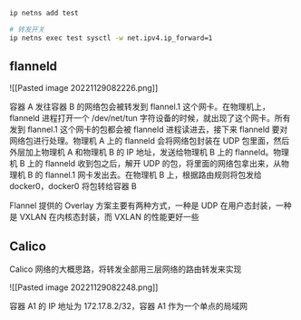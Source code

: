
```bash
ip netns add test

# 转发开关
ip netns exec test sysctl -w net.ipv4.ip_forward=1
```

## flanneld

![[Pasted image 20221129082226.png]]

容器 A 发往容器 B 的网络包会被转发到 flannel.1 这个网卡。在物理机上，flanneld 进程打开一个 /dev/net/tun 字符设备的时候，就出现了这个网卡。所有发到 flannel.1 这个网卡的包都会被 flanneld 进程读进去，接下来 flanneld 要对网络包进行处理。物理机 A 上的 flanneld 会将网络包封装在 UDP 包里面，然后外层加上物理机 A 和物理机 B 的 IP 地址，发送给物理机 B 上的 flanneld。物理机 B 上的 flanneld 收到包之后，解开 UDP 的包，将里面的网络包拿出来，从物理机 B 的 flannel.1 网卡发出去。在物理机 B 上，根据路由规则将包发给 docker0，docker0 将包转给容器 B

Flannel 提供的 Overlay 方案主要有两种方式，一种是 UDP 在用户态封装，一种是 VXLAN 在内核态封装，而 VXLAN 的性能更好一些

## Calico

Calico 网络的大概思路，将转发全部用三层网络的路由转发来实现

![[Pasted image 20221129082248.png]]

容器 A1 的 IP 地址为 172.17.8.2/32，容器 A1 作为一个单点的局域网